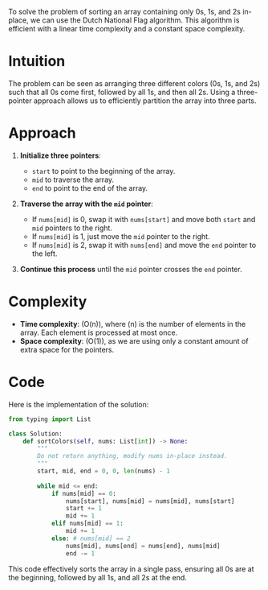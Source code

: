 To solve the problem of sorting an array containing only 0s, 1s, and 2s in-place, we can use the Dutch National Flag algorithm. This algorithm is efficient with a linear time complexity and a constant space complexity.

# Intuition
The problem can be seen as arranging three different colors (0s, 1s, and 2s) such that all 0s come first, followed by all 1s, and then all 2s. Using a three-pointer approach allows us to efficiently partition the array into three parts.

# Approach
1. **Initialize three pointers**: 
   - `start` to point to the beginning of the array.
   - `mid` to traverse the array.
   - `end` to point to the end of the array.

2. **Traverse the array with the `mid` pointer**:
   - If `nums[mid]` is 0, swap it with `nums[start]` and move both `start` and `mid` pointers to the right.
   - If `nums[mid]` is 1, just move the `mid` pointer to the right.
   - If `nums[mid]` is 2, swap it with `nums[end]` and move the `end` pointer to the left.

3. **Continue this process** until the `mid` pointer crosses the `end` pointer.

# Complexity
- **Time complexity**: \(O(n)\), where \(n\) is the number of elements in the array. Each element is processed at most once.
- **Space complexity**: \(O(1)\), as we are using only a constant amount of extra space for the pointers.

# Code
Here is the implementation of the solution:

```python
from typing import List

class Solution:
    def sortColors(self, nums: List[int]) -> None:
        """
        Do not return anything, modify nums in-place instead.
        """
        start, mid, end = 0, 0, len(nums) - 1
    
        while mid <= end:
            if nums[mid] == 0:
                nums[start], nums[mid] = nums[mid], nums[start]
                start += 1
                mid += 1
            elif nums[mid] == 1:
                mid += 1
            else: # nums[mid] == 2
                nums[mid], nums[end] = nums[end], nums[mid]
                end -= 1
```

This code effectively sorts the array in a single pass, ensuring all 0s are at the beginning, followed by all 1s, and all 2s at the end.
